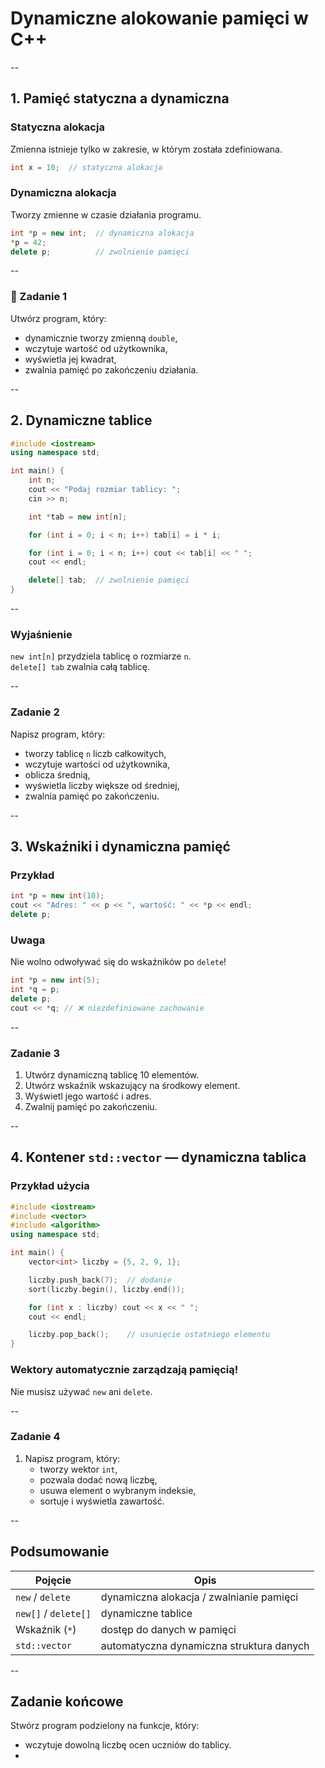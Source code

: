# Dynamiczne alokowanie pamięci w C++

--

## 1. Pamięć statyczna a dynamiczna

### Statyczna alokacja
Zmienna istnieje tylko w zakresie, w którym została zdefiniowana.
```cpp
int x = 10;  // statyczna alokacja
```

### Dynamiczna alokacja
Tworzy zmienne w czasie działania programu.
```cpp
int *p = new int;  // dynamiczna alokacja
*p = 42;
delete p;          // zwolnienie pamięci
```

--

### 🧠 Zadanie 1
Utwórz program, który:
- dynamicznie tworzy zmienną `double`,
- wczytuje wartość od użytkownika,
- wyświetla jej kwadrat,
- zwalnia pamięć po zakończeniu działania.

--

## 2. Dynamiczne tablice

```cpp
#include <iostream>
using namespace std;

int main() {
    int n;
    cout << "Podaj rozmiar tablicy: ";
    cin >> n;

    int *tab = new int[n];

    for (int i = 0; i < n; i++) tab[i] = i * i;

    for (int i = 0; i < n; i++) cout << tab[i] << " ";
    cout << endl;

    delete[] tab;  // zwolnienie pamięci
}
```

--

### Wyjaśnienie
`new int[n]` przydziela tablicę o rozmiarze `n`.  
`delete[] tab` zwalnia całą tablicę.

--

### Zadanie 2
Napisz program, który:
- tworzy tablicę `n` liczb całkowitych,
- wczytuje wartości od użytkownika,
- oblicza średnią,
- wyświetla liczby większe od średniej,
- zwalnia pamięć po zakończeniu.

--

## 3. Wskaźniki i dynamiczna pamięć

### Przykład
```cpp
int *p = new int(10);
cout << "Adres: " << p << ", wartość: " << *p << endl;
delete p;
```

### Uwaga
Nie wolno odwoływać się do wskaźników po `delete`!
```cpp
int *p = new int(5);
int *q = p;
delete p;
cout << *q; // ❌ niezdefiniowane zachowanie
```

--

### Zadanie 3
1. Utwórz dynamiczną tablicę 10 elementów.  
2. Utwórz wskaźnik wskazujący na środkowy element.  
3. Wyświetl jego wartość i adres.  
4. Zwalnij pamięć po zakończeniu.

--

## 4. Kontener `std::vector` — dynamiczna tablica

### Przykład użycia
```cpp
#include <iostream>
#include <vector>
#include <algorithm>
using namespace std;

int main() {
    vector<int> liczby = {5, 2, 9, 1};

    liczby.push_back(7);  // dodanie
    sort(liczby.begin(), liczby.end());

    for (int x : liczby) cout << x << " ";
    cout << endl;

    liczby.pop_back();    // usunięcie ostatniego elementu
}
```

### Wektory automatycznie zarządzają pamięcią!
Nie musisz używać `new` ani `delete`.

--

### Zadanie 4
1. Napisz program, który:
   - tworzy wektor `int`,  
   - pozwala dodać nową liczbę,  
   - usuwa element o wybranym indeksie,  
   - sortuje i wyświetla zawartość.

--

## Podsumowanie

| Pojęcie | Opis |
|----------|------|
| `new` / `delete` | dynamiczna alokacja / zwalnianie pamięci |
| `new[]` / `delete[]` | dynamiczne tablice |
| Wskaźnik (`*`) | dostęp do danych w pamięci |
| `std::vector` | automatyczna dynamiczna struktura danych |

--

## Zadanie końcowe
Stwórz program podzielony na funkcje, który:
- wczytuje dowolną liczbę ocen uczniów do tablicy.
- 